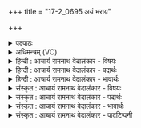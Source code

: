 +++
title = "17-2_0695 अयं भराय"

+++
<details><summary>पदपाठः</summary>

अ꣣य꣢म्। भ꣡रा꣢꣯य। सा꣣नसिः꣢। इ꣡न्द्रा꣢꣯य। प꣣वते। सुतः꣢। सो꣡मः꣢꣯। जै꣡त्र꣢स्य। चे॓तति। य꣡था꣢। वि꣢दे꣢। ६९५।
</details>

<details><summary>अधिमन्त्रम् (VC)</summary>

- पवमानः सोमः
- अग्निश्चाक्षुषः
- उष्णिक्
- ऋषभः
</details>

<details><summary>हिन्दी : आचार्य रामनाथ वेदालंकार - विषयः</summary>

अगले मन्त्र में पुनः उसी विषय का वर्णन है।
</details>

<details><summary>हिन्दी : आचार्य रामनाथ वेदालंकार - पदार्थः</summary>

पदार्थान्वयभाषाः -  (भराय) देवासुरसंग्राम में जीतने के लिए (सानसिः) संभजनीय, (सुतः) आचार्य द्वारा शिष्यों में प्रेरित (अयम्) यह ज्ञान-कर्म-उपासना का रस (इन्द्राय) आत्मा के लिए (पवते) प्रवाहित हो रहा है। (जैत्रस्य) विजयशील उस आत्मा का (सोमः) वह ज्ञान-कर्म-उपासना का रस (चेतति) सदैव जागता रहे, (यथा) जिससे,वह (विदे) सदा कर्तव्य-अकर्तव्य को पहचानता रहे ॥२॥
</details>

<details><summary>हिन्दी : आचार्य रामनाथ वेदालंकार - भावार्थः</summary>

भावार्थभाषाः -  ज्ञान,तदनुकूल कर्म और परमेश्वर की उपासना सदैव मनुष्य को संसार के समरांगण में विजय दिलाते हैं ॥२॥
</details>

<details><summary>संस्कृत : आचार्य रामनाथ वेदालंकार - विषयः</summary>

अथ पुनरपि तमेव विषयमाह।
</details>

<details><summary>संस्कृत : आचार्य रामनाथ वेदालंकार - पदार्थः</summary>

पदार्थान्वयभाषाः -  (भराय) संग्रामाय,देवासुरसंग्रामं विजेतुमित्यर्थः (सानसिः२) संभजनीयः।[सानसिवर्णसिपर्णसि०। उ० ४।१०८ इत्यनेन संभजनार्थात् षण धातोः असिप्रत्ययः उपधावृद्धिश्च।] (सुतः) आचार्येण शिष्ये प्रेरितः (अयम्) एष ज्ञानकर्मोपासनारूपः सोमरसः (इन्द्राय) आत्मने (पवते) प्रवहति।[पवते गतिकर्मा। निघं० २।१४।] (जैत्रस्य) विजयशीलस्य तस्य इन्द्रस्य जीवात्मनः सः (सोमः) ज्ञानकर्मोपासनारसः (चेतति) सदैव जागृयात्, (यथा) येन,सः (विदे) सर्वदा कर्तव्याकर्तव्यं विजानीयात्।[विद ज्ञाने आत्मनेपदं छान्दसम्। वित्ते इति प्राप्ते ‘लोपस्त आत्मनेपदेषु’ इति तकारलोपः]॥२॥
</details>

<details><summary>संस्कृत : आचार्य रामनाथ वेदालंकार - भावार्थः</summary>

भावार्थभाषाः -  ज्ञानं,तदनुकूलं कर्म,परमेश्वरोपासना च सदैव मनुष्यं संसारसमराङ्गणे विजयिनं कुर्वन्ति ॥२॥
</details>

<details><summary>संस्कृत : आचार्य रामनाथ वेदालंकार - पादटिप्पनी</summary>

टिप्पणी:   १. ऋ० ९।१०६।२। २. सानसिः साधयिता—इति वि०।
</details>